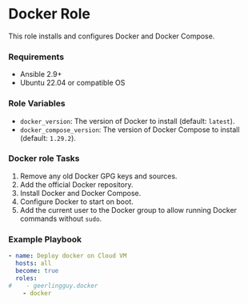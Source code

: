 # Docker Role

This role installs and configures Docker and Docker Compose.

### Requirements

- Ansible 2.9+
- Ubuntu 22.04 or compatible OS

### Role Variables

- `docker_version`: The version of Docker to install (default: `latest`).
- `docker_compose_version`: The version of Docker Compose to install (default: `1.29.2`).

### Docker role Tasks

1. Remove any old Docker GPG keys and sources.
2. Add the official Docker repository.
3. Install Docker and Docker Compose.
4. Configure Docker to start on boot.
5. Add the current user to the Docker group to allow running Docker commands without `sudo`.

### Example Playbook

```yaml
- name: Deploy docker on Cloud VM
  hosts: all
  become: true
  roles:
#    - geerlingguy.docker
    - docker
```